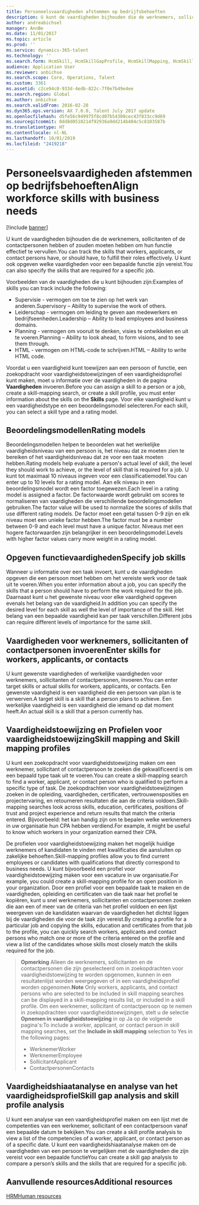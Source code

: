 ```yaml
---
title: Personeelsvaardigheden afstemmen op bedrijfsbehoeften
description: U kunt de vaardigheden bijhouden die de werknemers, sollicitanten of de contactpersonen hebben of zouden moeten hebben om hun functie effectief te vervullen. U kunt ook opgeven welke vaardigheden voor een bepaalde functie zijn vereist.
author: andreabichsel
manager: AnnBe
ms.date: 11/01/2017
ms.topic: article
ms.prod: ''
ms.service: dynamics-365-talent
ms.technology: ''
ms.search.form: HcmSkill, HcmSkillGapProfile, HcmSkillMapping, HcmSkillType
audience: Application User
ms.reviewer: anbichse
ms.search.scope: Core, Operations, Talent
ms.custom: 3361
ms.assetid: c2ce94c0-933d-4edb-822c-7f0e7b49e4ee
ms.search.region: Global
ms.author: anbichse
ms.search.validFrom: 2016-02-28
ms.dyn365.ops.version: AX 7.0.0, Talent July 2017 update
ms.openlocfilehash: d5fe56c949975f8cd07b54308cec43f833cc9d69
ms.sourcegitcommit: 0dd8d0510214f92936a9dd214b404c5c8103587b
ms.translationtype: HT
ms.contentlocale: nl-NL
ms.lasthandoff: 10/01/2019
ms.locfileid: "2419218"
---
```

# <a name="align-workforce-skills-with-business-needs"></a><span data-ttu-id="44643-104">Personeelsvaardigheden afstemmen op bedrijfsbehoeften</span><span class="sxs-lookup"><span data-stu-id="44643-104">Align workforce skills with business needs</span></span>

[!include [banner](includes/banner.md)]

<span data-ttu-id="44643-105">U kunt de vaardigheden bijhouden die de werknemers, sollicitanten of de contactpersonen hebben of zouden moeten hebben om hun functie effectief te vervullen.</span><span class="sxs-lookup"><span data-stu-id="44643-105">You can track the skills that workers, applicants, or contact persons have, or should have, to fulfill their roles effectively.</span></span> <span data-ttu-id="44643-106">U kunt ook opgeven welke vaardigheden voor een bepaalde functie zijn vereist.</span><span class="sxs-lookup"><span data-stu-id="44643-106">You can also specify the skills that are required for a specific job.</span></span>

<span data-ttu-id="44643-107">Voorbeelden van de vaardigheden die u kunt bijhouden zijn:</span><span class="sxs-lookup"><span data-stu-id="44643-107">Examples of skills you can track include the following:</span></span>
-   <span data-ttu-id="44643-108">Supervisie - vermogen om toe te zien op het werk van anderen.</span><span class="sxs-lookup"><span data-stu-id="44643-108">Supervisory – Ability to supervise the work of others.</span></span>
-   <span data-ttu-id="44643-109">Leiderschap - vermogen om leiding te geven aan medewerkers en bedrijfseenheden.</span><span class="sxs-lookup"><span data-stu-id="44643-109">Leadership – Ability to lead employees and business domains.</span></span>
-   <span data-ttu-id="44643-110">Planning - vermogen om vooruit te denken, visies te ontwikkelen en uit te voeren.</span><span class="sxs-lookup"><span data-stu-id="44643-110">Planning – Ability to look ahead, to form visions, and to see them through.</span></span>
-   <span data-ttu-id="44643-111">HTML - vermogen om HTML-code te schrijven.</span><span class="sxs-lookup"><span data-stu-id="44643-111">HTML – Ability to write HTML code.</span></span>

<span data-ttu-id="44643-112">Voordat u een vaardigheid kunt toewijzen aan een persoon of functie, een zoekopdracht voor vaardigheidstoewijzingen of een vaardigheidsprofiel kunt maken, moet u informatie over de vaardigheden in de pagina **Vaardigheden** invoeren.</span><span class="sxs-lookup"><span data-stu-id="44643-112">Before you can assign a skill to a person or a job, create a skill-mapping search, or create a skill profile, you must enter information about the skills on the **Skills** page.</span></span> <span data-ttu-id="44643-113">Voor elke vaardigheid kunt u een vaardigheidstype en een beoordelingsmodel selecteren.</span><span class="sxs-lookup"><span data-stu-id="44643-113">For each skill, you can select a skill type and a rating model.</span></span>

## <a name="rating-models"></a><span data-ttu-id="44643-114">Beoordelingsmodellen</span><span class="sxs-lookup"><span data-stu-id="44643-114">Rating models</span></span>
<span data-ttu-id="44643-115">Beoordelingsmodellen helpen te beoordelen wat het werkelijke vaardigheidsniveau van een persoon is, het niveau dat ze moeten zien te bereiken of het vaardigheidsniveau dat ze voor een taak moeten hebben.</span><span class="sxs-lookup"><span data-stu-id="44643-115">Rating models help evaluate a person's actual level of skill, the level they should work to achieve, or the level of skill that is required for a job.</span></span> <span data-ttu-id="44643-116">U kunt tot maximaal 10 niveaus ingeven voor een classificatiemodel.</span><span class="sxs-lookup"><span data-stu-id="44643-116">You can enter up to 10 levels for a rating model.</span></span>  <span data-ttu-id="44643-117">Aan elk niveau in een beoordelingsmodel wordt een factor toegewezen.</span><span class="sxs-lookup"><span data-stu-id="44643-117">Each level in a rating model is assigned a factor.</span></span>  <span data-ttu-id="44643-118">De factorwaarde wordt gebruikt om scores te normaliseren van vaardigheden die verschillende beoordelingsmodellen gebruiken.</span><span class="sxs-lookup"><span data-stu-id="44643-118">The factor value will be used to normalize the scores of skills that use different rating models.</span></span>  <span data-ttu-id="44643-119">De factor moet een getal tussen 0-9 zijn en elk niveau moet een unieke factor hebben.</span><span class="sxs-lookup"><span data-stu-id="44643-119">The factor must be a number between 0-9 and each level must have a unique factor.</span></span>  <span data-ttu-id="44643-120">Niveaus met een hogere factorwaarden zijn belangrijker in een beoordelingsmodel.</span><span class="sxs-lookup"><span data-stu-id="44643-120">Levels with higher factor values carry more weight in a rating model.</span></span>

## <a name="specify-job-skills"></a><span data-ttu-id="44643-121">Opgeven functievaardigheden</span><span class="sxs-lookup"><span data-stu-id="44643-121">Specify job skills</span></span>
<span data-ttu-id="44643-122">Wanneer u informatie over een taak invoert, kunt u de vaardigheden opgeven die een persoon moet hebben om het vereiste werk voor de taak uit te voeren.</span><span class="sxs-lookup"><span data-stu-id="44643-122">When you enter information about a job, you can specify the skills that a person should have to perform the work required for the job.</span></span>  <span data-ttu-id="44643-123">Daarnaast kunt u het gewenste niveau voor elke vaardigheid opgeven evenals het belang van de vaardigheid.</span><span class="sxs-lookup"><span data-stu-id="44643-123">In addition you can specify the desired level for each skill as well the level of importance of the skill.</span></span> <span data-ttu-id="44643-124">Het belang van een bepaalde vaardigheid kan per taak verschillen.</span><span class="sxs-lookup"><span data-stu-id="44643-124">Different jobs can require different levels of importance for the same skill.</span></span>

## <a name="enter-skills-for-workers-applicants-or-contacts"></a><span data-ttu-id="44643-125">Vaardigheden voor werknemers, sollicitanten of contactpersonen invoeren</span><span class="sxs-lookup"><span data-stu-id="44643-125">Enter skills for workers, applicants, or contacts</span></span>
<span data-ttu-id="44643-126">U kunt gewenste vaardigheden of werkelijke vaardigheden voor werknemers, sollicitanten of contactpersonen, invoeren.</span><span class="sxs-lookup"><span data-stu-id="44643-126">You can enter target skills or actual skills for workers, applicants, or contacts.</span></span> <span data-ttu-id="44643-127">Een gewenste vaardigheid is een vaardigheid die een persoon van plan is te verwerven.</span><span class="sxs-lookup"><span data-stu-id="44643-127">A target skill is a skill that a person plans to achieve.</span></span> <span data-ttu-id="44643-128">Een werkelijke vaardigheid is een vaardigheid die iemand op dat moment heeft.</span><span class="sxs-lookup"><span data-stu-id="44643-128">An actual skill is a skill that a person currently has.</span></span>

## <a name="skill-mapping-and-skill-mapping-profiles"></a><span data-ttu-id="44643-129"> Vaardigheidstoewijzing en Profielen voor vaardigheidstoewijzing</span><span class="sxs-lookup"><span data-stu-id="44643-129">Skill mapping and Skill mapping profiles</span></span>
<span data-ttu-id="44643-130">U kunt een zoekopdracht voor vaardigheidstoewijzing maken om een werknemer, sollicitant of contactpersoon te zoeken die gekwalificeerd is om een bepaald type taak uit te voeren.</span><span class="sxs-lookup"><span data-stu-id="44643-130">You can create a skill-mapping search to find a worker, applicant, or contact person who is qualified to perform a specific type of task.</span></span> <span data-ttu-id="44643-131">De zoekopdrachten voor vaardigheidstoewijzingen zoeken in de opleiding, vaardigheden, certificaten, vertrouwensposities en projectervaring, en retourneren resultaten die aan de criteria voldoen.</span><span class="sxs-lookup"><span data-stu-id="44643-131">Skill-mapping searches look across skills, education, certificates, positions of trust and project experience and return results that match the criteria entered.</span></span>  <span data-ttu-id="44643-132">Bijvoorbeeld: het kan handig zijn om te bepalen welke werknemers in uw organisatie hun CPA hebben verdiend.</span><span class="sxs-lookup"><span data-stu-id="44643-132">For example, it might be useful to know which workers in your organization earned their CPA.</span></span>

<span data-ttu-id="44643-133">De profielen voor vaardigheidstoewijzing maken het mogelijk huidige werknemers of kandidaten te vinden met kwalificaties die aansluiten op zakelijke behoeften.</span><span class="sxs-lookup"><span data-stu-id="44643-133">Skill-mapping profiles allow you to find current employees or candidates with qualifications that directly correspond to business needs.</span></span>  <span data-ttu-id="44643-134">U kunt bijvoorbeeld een profiel voor vaardigheidstoewijzing maken voor een vacature in uw organisatie.</span><span class="sxs-lookup"><span data-stu-id="44643-134">For example, you could create a skill-mapping profile for an open position in your organization.</span></span> <span data-ttu-id="44643-135">Door een profiel voor een bepaalde taak te maken en de vaardigheden, opleiding en certificaten van die taak naar het profiel te kopiëren, kunt u snel werknemers, sollicitanten en contactpersonen zoeken die aan een of meer van de criteria van het profiel voldoen en een lijst weergeven van de kandidaten waarvan de vaardigheden het dichtst liggen bij de vaardigheden die voor de taak zijn vereist.</span><span class="sxs-lookup"><span data-stu-id="44643-135">By creating a profile for a particular job and copying the skills, education and certificates from that job to the profile, you can quickly search workers, applicants and contact persons who match one or more of the criteria entered on the profile and view a list of the candidates whose skills most closely match the skills required for the job.</span></span>

> <span data-ttu-id="44643-136">**Opmerking** Alleen de werknemers, sollicitanten en de contactpersonen die zijn geselecteerd om in zoekopdrachten voor vaardigheidstoewijzing te worden opgenomen, kunnen in een resultatenlijst worden weergegeven of in een vaardigheidsprofiel worden opgenomen.</span><span class="sxs-lookup"><span data-stu-id="44643-136">**Note** Only workers, applicants, and contact persons who are selected to be included in skill mapping searches can be displayed in a skill-mapping results list, or included in a skill profile.</span></span> <span data-ttu-id="44643-137">Om een werknemer, sollicitant of contactpersoon op te nemen in zoekopdrachten voor vaardigheidstoewijzingen, stelt u de selectie **Opnemen in vaardigheidstoewijzing** in op Ja op de volgende pagina's:</span><span class="sxs-lookup"><span data-stu-id="44643-137">To include a worker, applicant, or contact person in skill mapping searches, set the **Include in skill mapping** selection to Yes in the following pages:</span></span>
> 
> + <span data-ttu-id="44643-138">Werknemer</span><span class="sxs-lookup"><span data-stu-id="44643-138">Worker</span></span>
> + <span data-ttu-id="44643-139">Werknemer</span><span class="sxs-lookup"><span data-stu-id="44643-139">Employee</span></span>
> + <span data-ttu-id="44643-140">Sollicitant</span><span class="sxs-lookup"><span data-stu-id="44643-140">Applicant</span></span>
> + <span data-ttu-id="44643-141">Contactpersonen</span><span class="sxs-lookup"><span data-stu-id="44643-141">Contacts</span></span>

## <a name="skill-gap-analysis-and-skill-profile-analysis"></a><span data-ttu-id="44643-142">Vaardigheidshiaatanalyse en analyse van het vaardigheidsprofiel</span><span class="sxs-lookup"><span data-stu-id="44643-142">Skill gap analysis and skill profile analysis</span></span>
<span data-ttu-id="44643-143">U kunt een analyse van een vaardigheidsprofiel maken om een lijst met de competenties van een werknemer, sollicitant of een contactpersoon vanaf een bepaalde datum te bekijken.</span><span class="sxs-lookup"><span data-stu-id="44643-143">You can create a skill profile analysis to view a list of the competencies of a worker, applicant, or contact person as of a specific date.</span></span> <span data-ttu-id="44643-144">U kunt een vaardigheidshiaatanalyse maken om de vaardigheden van een persoon te vergelijken met de vaardigheden die zijn vereist voor een bepaalde functie</span><span class="sxs-lookup"><span data-stu-id="44643-144">You can create a skill gap analysis to compare a person’s skills and the skills that are required for a specific job.</span></span>  



<a name="additional-resources"></a><span data-ttu-id="44643-145">Aanvullende resources</span><span class="sxs-lookup"><span data-stu-id="44643-145">Additional resources</span></span>
--------

[<span data-ttu-id="44643-146">HRM</span><span class="sxs-lookup"><span data-stu-id="44643-146">Human resources</span></span>](index.yml)



